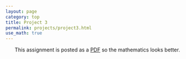 ```yaml
---
layout: page
category: top 
title: Project 3
permalink: projects/project3.html
use_math: true
---
```

<center>

This assignment is posted as a <a href="hw3.pdf">PDF</a> so the mathematics looks better. 

</center>
